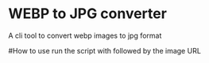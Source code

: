# WEBP to JPG converter
A cli tool to convert webp images to jpg format 

#How to use
run the script with followed by the image URL

```

```
